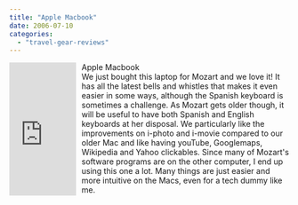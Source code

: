 ```yaml
---
title: "Apple Macbook"
date: 2006-07-10
categories: 
  - "travel-gear-reviews"
---
```


<iframe scrolling="no" frameborder="0" marginheight="0" marginwidth="0" src="http://rcm.amazon.com/e/cm?t=soultravelers-20&o=1&p=8&l=as1&asins=B0013FPYRK&fc1=000000&IS2=1&lt1=_blank&lc1=0000FF&bc1=000000&bg1=FFFFFF&f=ifr" style="width: 120px; height: 240px; margin-right: 10px; float: left; margin-bottom: 20px;"></iframe>

Apple Macbook  
We just bought this laptop for Mozart and we love it! It has all the latest bells and whistles that makes it even easier in some ways, although the Spanish keyboard is sometimes a challenge. As Mozart gets older though, it will be useful to have both Spanish and English keyboards at her disposal. We particularly like the improvements on i-photo and i-movie compared to our older Mac and like having youTube, Googlemaps, Wikipedia and Yahoo clickables. Since many of Mozart's software programs are on the other computer, I end up using this one a lot. Many things are just easier and more intuitive on the Macs, even for a tech dummy like me.
